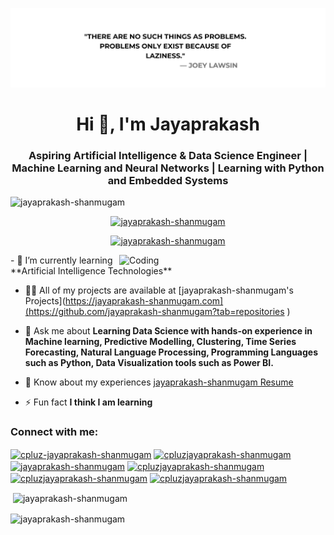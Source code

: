 [![MasterHead](https://github.com/jayaprakash-shanmugam/jayaprakash-shanmugam/blob/main/joey%20lawsin.png)](jayaprakash-shanmugam.github.io)
<h1 align="center">Hi 👋, I'm Jayaprakash</h1>
<h3 align="center">Aspiring Artificial Intelligence & Data Science Engineer | Machine Learning and Neural Networks | Learning with Python and Embedded Systems</h3>

<p align="left"> <img src="https://komarev.com/ghpvc/?username=jayaprakash-shanmugam&label=Profile%20views&color=0e75b6&style=flat" alt="jayaprakash-shanmugam" /> </p>

<p align="center"> <a href="https://github.com/ryo-ma/github-profile-trophy"><img src="https://github-profile-trophy.vercel.app/?username=jayaprakash-shanmugam" alt="jayaprakash-shanmugam" /></a> </p>

<p align="center"> <a href="https://twitter.com/jayaprakash-shanmugam" target="blank"><img src="https://img.shields.io/twitter/follow/jayaprakash-shanmugam?logo=twitter&style=for-the-badge" alt="jayaprakash-shanmugam" /></a> </p>
<img align="right" alt="Coding" width="330" src="https://jayaprakash-shanmugam.com/assets/github.gif">
- 🌱 I’m currently learning **Artificial Intelligence Technologies**

- 👨‍💻 All of my projects are available at [jayaprakash-shanmugam's Projects](https://jayaprakash-shanmugam.com](https://github.com/jayaprakash-shanmugam?tab=repositories )

- 💬 Ask me about **Learning Data Science with hands-on experience in Machine learning, Predictive Modelling, Clustering, Time Series Forecasting, Natural Language Processing, Programming Languages such as Python, Data Visualization tools such as Power BI.**


- 📄 Know about my experiences [jayaprakash-shanmugam Resume](https://github.com/jayaprakash-shanmugam/jayaprakash-shanmugam/blob/main/JAYAPRAKASHS_202AD119.pdf)

- ⚡ Fun fact **I think I am learning**

<h3 align="left">Connect with me:</h3>
<p align="left">
<a href="linkedin.com/in/jayaprakashshanmugam" target="blank"><img align="center" src="https://raw.githubusercontent.com/rahuldkjain/github-profile-readme-generator/master/src/images/icons/Social/linked-in-alt.svg" alt="cpluz-jayaprakash-shanmugam" height="30" width="40" /></a>
<a href="https://www.kaggle.com/sjayaprakash" target="blank"><img align="center" src="https://raw.githubusercontent.com/rahuldkjain/github-profile-readme-generator/master/src/images/icons/Social/kaggle.svg" alt="cpluzjayaprakash-shanmugam" height="30" width="40" /></a>
<a href="https://twitter.com/jayaprakash-shanmugam" target="blank"><img align="center" src="https://raw.githubusercontent.com/rahuldkjain/github-profile-readme-generator/master/src/images/icons/Social/twitter.svg" alt="jayaprakash-shanmugam" height="30" width="40" /></a>
<a href="https://leetcode.com/Jayaprakashs/" target="blank"><img align="center" src="https://raw.githubusercontent.com/rahuldkjain/github-profile-readme-generator/master/src/images/icons/Social/leet-code.svg" alt="cpluzjayaprakash-shanmugam" height="30" width="40" /></a>
<a href="https://www.codechef.com/users/jayaprakashs" target="blank"><img align="center" src="https://cdn.jsdelivr.net/npm/simple-icons@3.1.0/icons/codechef.svg" alt="cpluzjayaprakash-shanmugam" height="30" width="40" /></a>
<a href="https://www.hackerrank.com/Jp_202AD119" target="blank"><img align="center" src="https://raw.githubusercontent.com/rahuldkjain/github-profile-readme-generator/master/src/images/icons/Social/hackerrank.svg" alt="cpluzjayaprakash-shanmugam" height="30" width="40" /></a>

<!--<h3 align="left">Languages and Tools:</h3>
<p align="left"> <a href="https://www.cprogramming.com/" target="_blank" rel="noreferrer"> <img src="https://raw.githubusercontent.com/devicons/devicon/master/icons/c/c-original.svg" alt="c" width="40" height="40"/> </a> <a href="https://www.w3schools.com/cpp/" target="_blank" rel="noreferrer"> <img src="https://raw.githubusercontent.com/devicons/devicon/master/icons/cplusplus/cplusplus-original.svg" alt="cplusplus" width="40" height="40"/> </a> <a href="https://www.adobe.com/in/products/illustrator.html" target="_blank" rel="noreferrer"> <img src="https://www.vectorlogo.zone/logos/adobe_illustrator/adobe_illustrator-icon.svg" alt="illustrator" width="40" height="40"/> </a> <a href="https://www.linux.org/" target="_blank" rel="noreferrer"> <img src="https://raw.githubusercontent.com/devicons/devicon/master/icons/linux/linux-original.svg" alt="linux" width="40" height="40"/> </a> <a href="https://www.mysql.com/" target="_blank" rel="noreferrer"> <img src="https://raw.githubusercontent.com/devicons/devicon/master/icons/mysql/mysql-original-wordmark.svg" alt="mysql" width="40" height="40"/> </a> <a href="https://pandas.pydata.org/" target="_blank" rel="noreferrer"> <img src="https://raw.githubusercontent.com/devicons/devicon/2ae2a900d2f041da66e950e4d48052658d850630/icons/pandas/pandas-original.svg" alt="pandas" width="40" height="40"/> </a> <a href="https://www.photoshop.com/en" target="_blank" rel="noreferrer"> <img src="https://raw.githubusercontent.com/devicons/devicon/master/icons/photoshop/photoshop-line.svg" alt="photoshop" width="40" height="40"/> </a> <a href="https://www.python.org" target="_blank" rel="noreferrer"> <img src="https://raw.githubusercontent.com/devicons/devicon/master/icons/python/python-original.svg" alt="python" width="40" height="40"/> </a> <a href="https://pytorch.org/" target="_blank" rel="noreferrer"> <img src="https://www.vectorlogo.zone/logos/pytorch/pytorch-icon.svg" alt="pytorch" width="40" height="40"/> </a> <a href="https://scikit-learn.org/" target="_blank" rel="noreferrer"> <img src="https://upload.wikimedia.org/wikipedia/commons/0/05/Scikit_learn_logo_small.svg" alt="scikit_learn" width="40" height="40"/> </a> <a href="https://seaborn.pydata.org/" target="_blank" rel="noreferrer"> <img src="https://seaborn.pydata.org/_images/logo-mark-lightbg.svg" alt="seaborn" width="40" height="40"/> </a> <a href="https://www.tensorflow.org" target="_blank" rel="noreferrer"> <img src="https://www.vectorlogo.zone/logos/tensorflow/tensorflow-icon.svg" alt="tensorflow" width="40" height="40"/> </a> </p>-->



<p>&nbsp;<img align="center" src="https://github-readme-stats.vercel.app/api?username=jayaprakash-shanmugam&show_icons=true&locale=en" alt="jayaprakash-shanmugam" /></p>

<p><img align="center" src="https://github-readme-streak-stats.herokuapp.com/?user=jayaprakash-shanmugam&" alt="jayaprakash-shanmugam" /></p>
